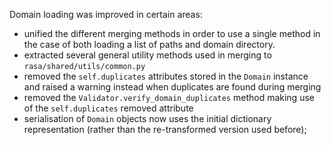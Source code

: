 Domain loading was improved in certain areas:
- unified the different merging methods in order to use a single method in the case of both loading a list of paths and domain directory.
- extracted several general utility methods used in merging to `rasa/shared/utils/common.py`
- removed the `self.duplicates` attributes stored in the `Domain` instance and raised a warning instead when duplicates are found during merging
- removed the `Validator.verify_domain_duplicates` method making use of the `self.duplicates` removed attribute
- serialisation of `Domain` objects now uses the initial dictionary representation (rather than the re-transformed version used before);
